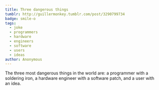 ```yaml
---
title: Three dangerous things
tumblr: http://guillermonkey.tumblr.com/post/3290799734
badge: smile-o
tags:
  - joke
  - programmers
  - hardware
  - engineers
  - software
  - users
  - ideas
author: Anonymous
---
```


The three most dangerous things in the world are: a programmer with a soldering iron, a hardware engineer with a software patch, and a user with an idea.

